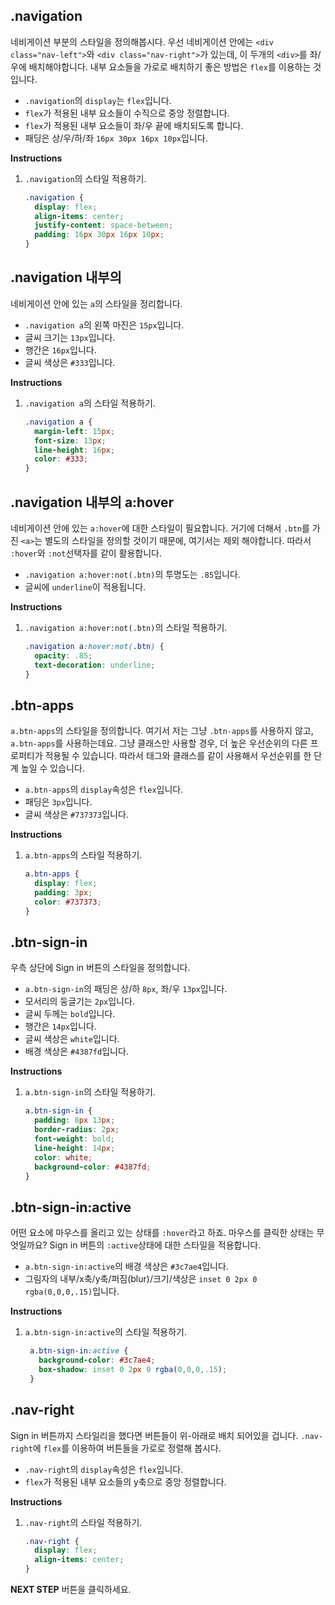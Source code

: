 ## .navigation
네비게이션 부분의 스타일을 정의해봅시다. 우선 네비게이션 안에는 `<div class="nav-left">`와 `<div class="nav-right">`가 있는데, 이 두개의 `<div>`를 좌/우에 배치해야합니다. 내부 요소들을 가로로 배치하기 좋은 방법은 `flex`를 이용하는 것입니다.

* `.navigation`의 `display`는 `flex`입니다.
* `flex`가 적용된 내부 요소들이 수직으로 중앙 정렬합니다.   
* `flex`가 적용된 내부 요소들이 좌/우 끝에 배치되도록 합니다.
* 패딩은 상/우/하/좌 `16px 30px 16px 10px`입니다.


**Instructions**
1. `.navigation`의 스타일 적용하기.
    ```css
    .navigation {
      display: flex;
      align-items: center;
      justify-content: space-between;
      padding: 16px 30px 16px 10px;
    }
    ```



## .navigation 내부의 <a>
네비게이션 안에 있는 `a`의 스타일을 정리합니다.    

- `.navigation a`의 왼쪽 마진은 `15px`입니다.
- 글씨 크기는 `13px`입니다.
- 행간은 `16px`입니다.
- 글씨 색상은 `#333`입니다.

**Instructions**

1. `.navigation a`의 스타일 적용하기.
   ```css
   .navigation a {
     margin-left: 15px;
     font-size: 13px;
     line-height: 16px;
     color: #333;
   }
   ```



## .navigation 내부의 a:hover
네비게이션 안에 있는 `a:hover`에 대한 스타일이 필요합니다. 거기에 더해서 `.btn`를 가진 `<a>`는 별도의 스타일을 정의할 것이기 때문에, 여기서는 제외 해야합니다. 따라서 `:hover`와 `:not`선택자를 같이 활용합니다.   
- `.navigation a:hover:not(.btn)`의 투명도는 `.85`입니다.
- 글씨에 `underline`이 적용됩니다.


**Instructions**
1. `.navigation a:hover:not(.btn)`의 스타일 적용하기.
   ```css
   .navigation a:hover:not(.btn) {
     opacity: .85;
     text-decoration: underline;
   }
   ```



## .btn-apps
`a.btn-apps`의 스타일을 정의합니다. 여기서 저는 그냥 `.btn-apps`를 사용하지 않고, `a.btn-apps`를 사용하는데요. 그냥 클래스만 사용할 경우, 더 높은 우선순위의 다른 프로퍼티가 적용될 수 있습니다. 따라서 태그와 클래스를 같이 사용해서 우선순위를 한 단계 높일 수 있습니다.      

- `a.btn-apps`의 `display`속성은 `flex`입니다.
- 패딩은 `3px`입니다.
- 글씨 색상은 `#737373`입니다.

**Instructions**
1. `a.btn-apps`의 스타일 적용하기.
   ```css
   a.btn-apps {
     display: flex;
     padding: 3px;
     color: #737373;
   }
   ```



## .btn-sign-in
우측 상단에 Sign in 버튼의 스타일을 정의합니다.      

- `a.btn-sign-in`의 패딩은 상/하 `8px`, 좌/우 `13px`입니다.
- 모서리의 둥글기는 `2px`입니다.
- 글씨 두께는 `bold`입니다.
- 행간은 `14px`입니다.
- 글씨 색상은 `white`입니다.
- 배경 색상은 `#4387fd`입니다.

**Instructions**
1. `a.btn-sign-in`의 스타일 적용하기.
   ```css
   a.btn-sign-in {
     padding: 8px 13px;
     border-radius: 2px;
     font-weight: bold;
     line-height: 14px;
     color: white;
     background-color: #4387fd;
   }
   ```
  
   

## .btn-sign-in:active
어떤 요소에 마우스를 올리고 있는 상태를 `:hover`라고 하죠. 마우스를 클릭한 상태는 무엇일까요? Sign in 버튼의 `:active`상태에 대한 스타일을 적용합니다.      
- `a.btn-sign-in:active`의 배경 색상은 `#3c7ae4`입니다.
- 그림자의 내부/x축/y축/퍼짐(blur)/크기/색상은 `inset 0 2px 0 rgba(0,0,0,.15)`입니다.

**Instructions**
1. `a.btn-sign-in:active`의 스타일 적용하기.
   ```css
    a.btn-sign-in:active {
      background-color: #3c7ae4;
      box-shadow: inset 0 2px 0 rgba(0,0,0,.15);
    }
   ```



## .nav-right
Sign in 버튼까지 스타일리을 했다면 버튼들이 위-아래로 배치 되어있을 겁니다. `.nav-right`에 `flex`를 이용하여 버튼들을 가로로 정렬해 봅시다. 
- `.nav-right`의 `display`속성은 `flex`입니다.
- `flex`가 적용된 내부 요소들의 y축으로 중앙 정렬합니다.

**Instructions**
1. `.nav-right`의 스타일 적용하기.
   ```css
   .nav-right {
     display: flex;
     align-items: center;
   }
   ```



**NEXT STEP** 버튼을 클릭하세요. 